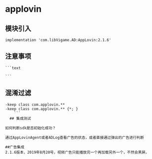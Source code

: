 # applovin

## 模块引入
```text
implementation 'com.libVigame.AD:AppLovin:2.1.6'
```



## 注意事项
	```text

	```

## 混淆过滤
```text
-keep class com.applovin.**
-keep class com.applovin.** {*; }
	```
  ## 集成测试

如何判断sdk是否初始化成功？

通过AppLovinAgent或者ADLog查看广告的状态，或者直接通过弹出的广告进行判断

##广告集成
2.1.6版本，2019年8月20号，视频广告只能播放完一个再加载另外一个，不然会黑屏。
